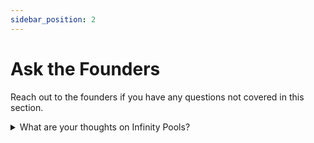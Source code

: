 ```yaml
---
sidebar_position: 2
---
```


# Ask the Founders
Reach out to the founders if you have any questions not covered in this section.

<details>
<summary>What are your thoughts on Infinity Pools?</summary>
We welcome any competition, and this is key to a healthy market and industry. That has always been and continues to be our stance.
<br /><br />
We are happy to see them on the stage, and we're excited to see that others are realizing the potential and opportunities of LP positions the same way we have since our beginning in the spring of 2021 when we started researching the math connecting LP positions to options. Getting it right is intricate, but we figured it out and we are launching in a few short months.
<br /><br />
The same goes for others like GammaSwap who also joined, and we are equally happy to see more players on stage which further confirms what we set out to create.
<br /><br />
The derivatives market will be many fold larger than it is today. There is room for diversification of products.
<br /><br />
We believe we are truly unique and we will always focus on our users first. We are user-obsessed. That's why we are building a cutting-edge UI/UX with elements never seen before. This will be revealed soon.
<br /><br />
In fact, options will be a main narrative in the next bull market — we believe that.
</details>
